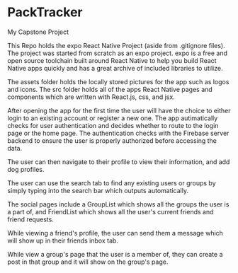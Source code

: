 # PackTracker
My Capstone Project

This Repo holds the expo React Native Project (aside from .gitignore files). 
The project was started from scratch as an expo project. expo is a free and open source toolchain built around React Native to help you 
build React Native apps quickly and has a great archive of included libraries to utilize.

The assets folder holds the locally stored pictures for the app such as logos and icons.
The src folder holds all of the apps React Native pages and components which are written with React.js, css, and jsx.

After opening the app for the first time the user will have the choice to either login to an existing account or register a new one. 
The app autimatically checks for user authentication and decides whether to route to the login page or the home page. 
The authentication checks with the Firebase server backend to ensure the user is properly authorized before accessing the data.

The user can then navigate to their profile to view their information, and add dog profiles.

The user can use the search tab to find any existing users or groups by simply typing into the search bar which outputs automatically.

The social pages include a GroupList which shows all the groups the user is a part of, and FriendList which shows all the user's 
current friends and friend requests.

While viewing a friend's profile, the user can send them a message which will show up in their friends inbox tab.

While view a group's page that the user is a member of, they can create a post in that group and it will show on the group's page.



